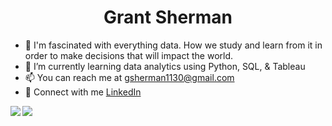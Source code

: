 
<h1 width=100%, align=center>Grant Sherman</h1>

- 👀 I'm fascinated with everything data. How we study and learn from it in order to make decisions that will impact the world.
- 🌱 I’m currently learning data analytics using Python, SQL, & Tableau
- 📫 You can reach me at gsherman1130@gmail.com
- 💬 Connect with me <a href="https://www.linkedin.com/in/grant--sherman/">LinkedIn</a>


<a href="https://github.com/gsherm23/convoychat">
  <img align="left" src="https://github-readme-stats.vercel.app/api/?username=gsherm23&count_private=true&theme=dracula&showicons=true&hide_border=true&bg_color=040f0f" />
</a>
<a href="https://github.com/gsherm23/github-readme-stats">
  <img align="center" src="https://github-readme-stats.vercel.app/api/top-langs/?username=gsherm23&langs_count=5&theme=dracula&hide_border=true&bg_color=040f0f" />
</a>
